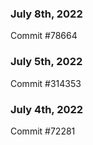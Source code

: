 ### July 8th, 2022

Commit #78664

### July 5th, 2022

Commit #314353


### July 4th, 2022

Commit #72281
